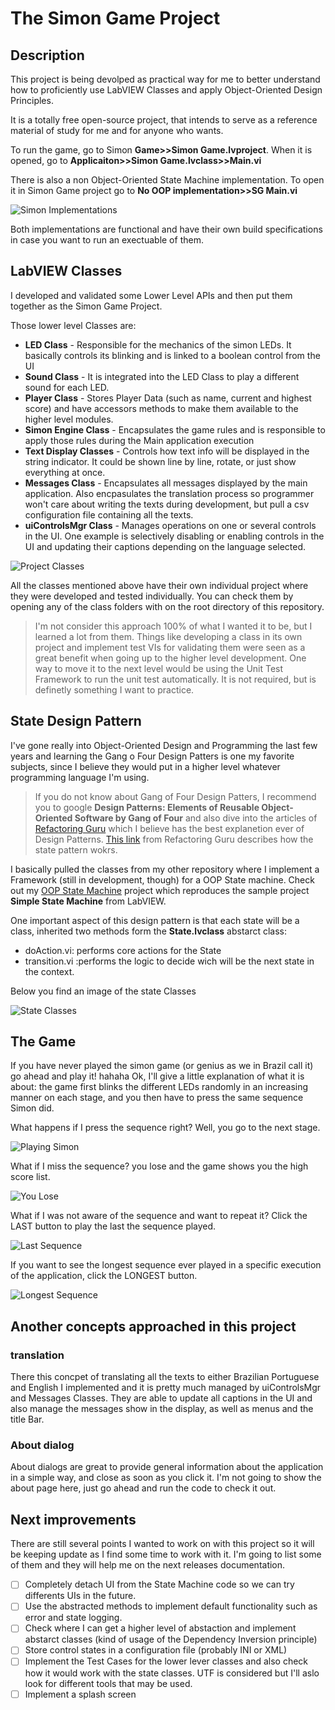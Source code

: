 # The Simon Game Project

## Description

This project is being devolped as practical way for me to better understand how to proficiently use LabVIEW Classes and apply Object-Oriented Design Principles.

It is a totally free open-source project, that intends to serve as a reference material of study for me and for anyone who wants.

To run the game, go to Simon **Game>>Simon Game.lvproject**. When it is opened, go to **Applicaiton>>Simon Game.lvclass>>Main.vi**

There is also a non Object-Oriented State Machine implementation. To open it in Simon Game project go to  **No OOP implementation>>SG Main.vi**

![Simon Implementations](/Documentation/LVProject.png)

Both implementations are functional and have their own build specifications in case you want to run an exectuable of them.

## LabVIEW Classes

 I developed and validated some Lower Level APIs and then put them together as the Simon Game Project.

 Those lower level Classes are:

 * **LED Class** - Responsible for the mechanics of the simon LEDs. It basically controls its blinking and is linked to a boolean control from the UI
 * **Sound Class** - It is integrated into the LED Class to play a different sound for each LED.
 * **Player Class** - Stores Player Data (such as name, current and highest score) and have accessors methods to make them available to the higher level modules.
 * **Simon Engine Class** - Encapsulates the game rules and is responsible to apply those rules during the Main application execution
 * **Text Display Classes** - Controls how text info will be displayed in the string indicator. It could be shown line by line, rotate, or just show everything at once.
 * **Messages Class** - Encapsulates all messages displayed by the main application. Also encpasulates the translation process so programmer won't care about writing the texts during development, but pull a csv configuration file containing all the texts.
 * **uiControlsMgr Class** - Manages operations on one or several controls in the UI. One example is selectively disabling or enabling controls in the UI and updating their captions depending on the language selected.

 ![Project Classes](/Documentation/ProjectClasses.png)

All the classes mentioned above have their own individual project where they were developed and tested individually. You can check them by opening any of the class folders with on the root directory of this repository.

> I'm not consider this approach 100% of what I wanted it to be, but I learned a lot from them. Things like developing a class in its own project and implement test VIs for validating them were seen as a great benefit when going up to the higher level development. One way to move it to the next level would be using the Unit Test Framework to run the unit test automatically. It is not required, but is definetly something I want to practice.

## State Design Pattern

I've gone really into Object-Oriented Design and Programming the last few years and learning the Gang o Four Design Patters is one my favorite subjects, since I believe they would put in a higher level whatever programming language I'm using.

>If you do not know about Gang of Four Design Patters, I recommend you to google __Design Patterns: Elements of Reusable Object-Oriented Software by Gang of Four__ and also dive into the articles of [Refactoring Guru](https:refactoring.guru) which I believe has the best explanetion ever of Design Patterns. [This link](https://refactoring.guru/design-patterns/state) from Refactoring Guru describes how the state pattern wokrs.

I basically pulled the classes from my other repository where I implement a Framework (still in development, though) for a OOP State machine. Check out my [OOP State Machine](https://github.com/FloresFelipe/OOP-State-Machine) project which reproduces the sample project **Simple State Machine** from LabVIEW.

One important aspect of this design pattern is that each state will be a class, inherited two methods form the **State.lvclass** abstarct class:

* doAction.vi: performs core actions for the State
* transition.vi :performs the logic to decide wich will be the next state in the context.

Below you find an image of the state Classes

![State Classes](/Documentation/StateClasses.png)


## The Game

If you have never played the simon game (or genius as we in Brazil call it) go ahead and play it! hahaha Ok, I'll give a little explanation of what it is about: the game first blinks the different LEDs randomly in an increasing manner on each stage, and you then have to press the same sequence Simon did.

What happens if I press the sequence right? Well, you go to the next stage.

![Playing Simon](/Documentation/Playing.gif)


What if I miss the sequence? you lose and the game shows you the high score list.

![You Lose](/Documentation/Lose.gif)

What if I was not aware of the sequence and want to repeat it? Click the LAST button to play the last the sequence played.

![Last Sequence](/Documentation/PlayingLast.gif)

If you want to see the longest sequence ever played in a specific execution of the application, click the LONGEST button.

![Longest Sequence](/Documentation/Longest.gif)

## Another concepts approached in this project

### translation

There this concpet of translating all the texts to either Brazilian Portuguese and English I implemented and it is pretty much managed by uiControlsMgr and Messages Classes. They are able to update all captions in the UI and also manage the messages show in the display, as well as menus and the title Bar.

### About dialog

About dialogs are great to provide general information about the application in a simple way, and close as soon as you click it. I'm not going to show the about page here, just go ahead and run the code to check it out.


## Next improvements

There are still several points I wanted to work on with this project so it will be keeping update as I find some time to work with it. I'm going to list some of them and they will help me on the next releases documentation.

- [ ] Completely detach UI from the State Machine code so we can try differents UIs in the future.
- [ ] Use the abstracted methods to implement default functionality such as error and state logging.
- [ ] Check where I can get a higher level of abstaction and implement abstarct classes (kind of usage of the Dependency Inversion principle)
- [ ] Store control states in a configuration file (probably INI or XML)
- [ ] Implement the Test Cases for the lower lever classes and also check how it would work with the state classes. UTF is considered but I'll aslo look for different tools that may be used.
- [ ] Implement a splash screen

